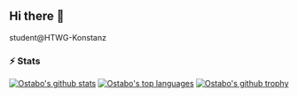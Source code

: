 ## Hi there 👋
student@HTWG-Konstanz

### ⚡ Stats
[![Ostabo's github stats](https://github-readme-stats.vercel.app/api?username=Ostabo&theme=react&count_private=true&show_icons=true)](https://ostabo.software)
[![Ostabo's top languages](https://github-readme-stats.vercel.app/api/top-langs?username=Ostabo&theme=react&count_private=true&layout=compact)](https://ostabo.software)
[![Ostabo's github trophy](https://github-profile-trophy.vercel.app/?username=Ostabo)](https://ostabo.software)
